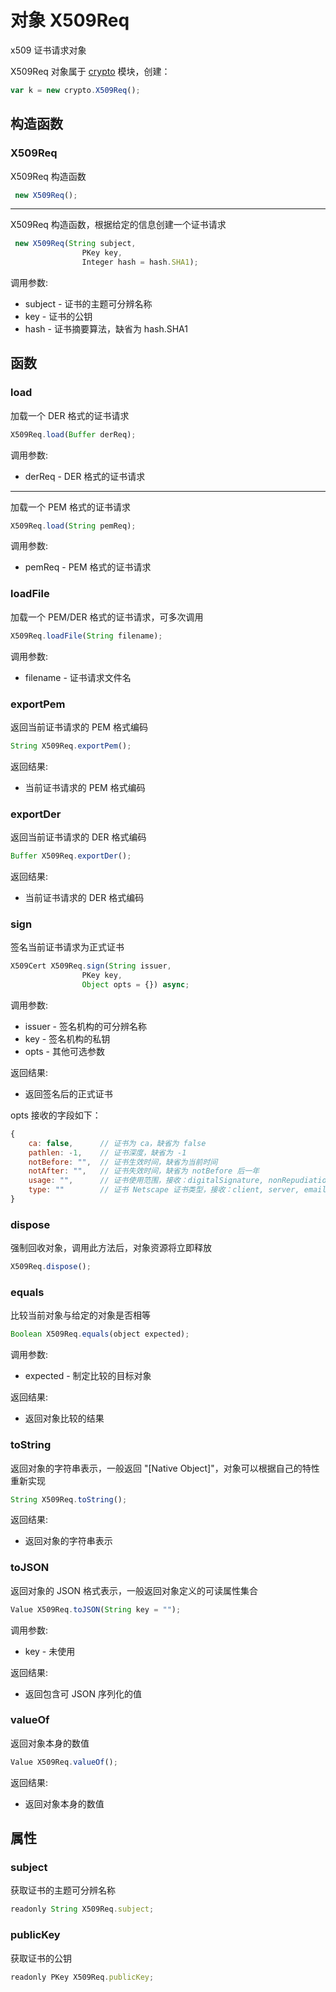 # 对象 X509Req
x509 证书请求对象

X509Req 对象属于 [crypto](../../module/ifs/crypto.md) 模块，创建：
```JavaScript
var k = new crypto.X509Req();
```
## 构造函数
        
### X509Req
X509Req 构造函数
```JavaScript
 new X509Req();
```

--------------------------
X509Req 构造函数，根据给定的信息创建一个证书请求
```JavaScript
 new X509Req(String subject,
                PKey key,
                Integer hash = hash.SHA1);
```

调用参数:
* subject - 证书的主题可分辨名称
* key - 证书的公钥
* hash - 证书摘要算法，缺省为 hash.SHA1

## 函数
        
### load
加载一个 DER 格式的证书请求
```JavaScript
X509Req.load(Buffer derReq);
```

调用参数:
* derReq - DER 格式的证书请求

--------------------------
加载一个 PEM 格式的证书请求
```JavaScript
X509Req.load(String pemReq);
```

调用参数:
* pemReq - PEM 格式的证书请求

### loadFile
加载一个 PEM/DER 格式的证书请求，可多次调用
```JavaScript
X509Req.loadFile(String filename);
```

调用参数:
* filename - 证书请求文件名

### exportPem
返回当前证书请求的 PEM 格式编码
```JavaScript
String X509Req.exportPem();
```

返回结果:
* 当前证书请求的 PEM 格式编码

### exportDer
返回当前证书请求的 DER 格式编码
```JavaScript
Buffer X509Req.exportDer();
```

返回结果:
* 当前证书请求的 DER 格式编码

### sign
签名当前证书请求为正式证书
```JavaScript
X509Cert X509Req.sign(String issuer,
                PKey key,
                Object opts = {}) async;
```

调用参数:
* issuer - 签名机构的可分辨名称
* key - 签名机构的私钥
* opts - 其他可选参数

返回结果:
* 返回签名后的正式证书

opts 接收的字段如下：
```JavaScript
{
    ca: false,      // 证书为 ca，缺省为 false
    pathlen: -1,    // 证书深度，缺省为 -1
    notBefore: "",  // 证书生效时间，缺省为当前时间
    notAfter: "",   // 证书失效时间，缺省为 notBefore 后一年
    usage: "",      // 证书使用范围，接收：digitalSignature, nonRepudiation, keyEncipherment, dataEncipherment, keyAgreement, keyCertSign, cRLSign
    type: ""        // 证书 Netscape 证书类型，接收：client, server, email, objsign, reserved, sslCA, emailCA, objCA
}
```

### dispose
强制回收对象，调用此方法后，对象资源将立即释放
```JavaScript
X509Req.dispose();
```

### equals
比较当前对象与给定的对象是否相等
```JavaScript
Boolean X509Req.equals(object expected);
```

调用参数:
* expected - 制定比较的目标对象

返回结果:
* 返回对象比较的结果

### toString
返回对象的字符串表示，一般返回 "[Native Object]"，对象可以根据自己的特性重新实现
```JavaScript
String X509Req.toString();
```

返回结果:
* 返回对象的字符串表示

### toJSON
返回对象的 JSON 格式表示，一般返回对象定义的可读属性集合
```JavaScript
Value X509Req.toJSON(String key = "");
```

调用参数:
* key - 未使用

返回结果:
* 返回包含可 JSON 序列化的值

### valueOf
返回对象本身的数值
```JavaScript
Value X509Req.valueOf();
```

返回结果:
* 返回对象本身的数值

## 属性
        
### subject
获取证书的主题可分辨名称
```JavaScript
readonly String X509Req.subject;
```

### publicKey
获取证书的公钥
```JavaScript
readonly PKey X509Req.publicKey;
```

